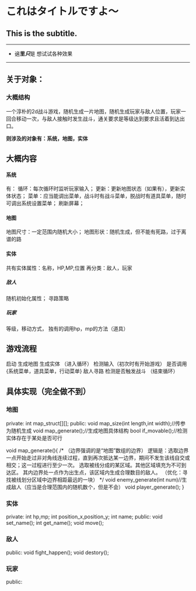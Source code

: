 # これはタイトルですよ～
This is the subtitle.
-

***
- ~~这~~**里*****只***是
想试试各种效果
***

## 关于对象：
### 大概结构
  一个淳朴的2d战斗游戏，随机生成一片地图，随机生成玩家与敌人位置，玩家一回合移动一次，与敌人接触时发生战斗，通关要求是等级达到要求且活着到达出口。

**则涉及的对象有：系统，地图，实体**

## 大概内容

#### 系统
有：
    循环：每次循环时监听玩家输入；
    更新：更新地图状态（如果有），更新实体状态；
    菜单：应当能调出菜单，战斗时有战斗菜单，脱战时有道具菜单，随时可调出系统设置菜单；
    刷新屏幕；

#### 地图
地图尺寸：一定范围内随机大小；
地图形状：随机生成，但不能有死路，过于离谱的路

#### 实体
共有实体属性：名称，HP,MP,位置
再分类：敌人，玩家

##### 敌人
随机初始化属性；
寻路策略

##### 玩家 
等级，移动方式，
独有的调用hp，mp的方法（道具）

## 游戏流程
启动
生成地图
生成实体
（进入循环）
检测输入（初次时有开始游戏）
是否调用\{系统菜单，道具菜单，行动菜单\}
敌人寻路
检测是否触发战斗
（结束循环）


## 具体实现（完全做不到）
### 地图
private:
int map_struct[][];
public:
void map_size(int length,int width);//传参为随机生成
void map_generate();//生成地图具体结构
bool if_movable();//检测实体存在于某处是否可行

void map_generate(){
    /*
    （边界强调的是“地图”数组的边界）
    逻辑是：选取边界一点开始走过非对角线连续过程，直到再次抵达某一边界，期间不发生该线自交或相交；这一过程进行至少一次。
    选取被线分成的某区域。其他区域填充为不可到达区。
    其内边界处一点作为出生点，该区域内生成合理数目的敌人。
    （优化：寻找被线划分区域中边界相距最远的一块）
    */
    void enemy_generate(int num)//生成敌人（应当是合理范围内的随机数个，但是不会）
    void player_generate();
}

### 实体
private:
int hp,mp;
int position_x,position_y;
int name;
public:
void set_name();
int get_name();
void move();


### 敌人
public:
void fight_happen();
void destory();

### 玩家
public:
